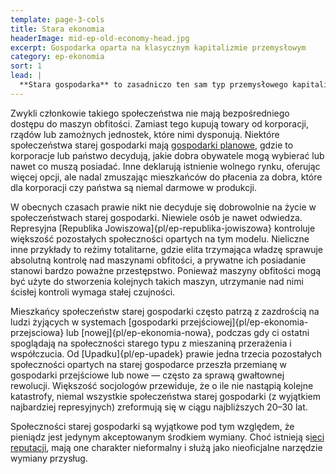 ```yaml
---
template: page-3-cols
title: Stara ekonomia
headerImage: mid-ep-old-economy-head.jpg
excerpt: Gospodarka oparta na klasycznym kapitalizmie przemysłowym
category: ep-ekonomia
sort: 1
lead: |
  **Stara gospodarka** to zasadniczo ten sam typ przemysłowego kapitalizmu konsumenckiego, który funkcjonuje od końca XIX wieku — system oparty na wytwórcach produkujących dobra materialne i sprzedających je konsumentom. Współcześni producenci wytwarzają swoje produkty w [maszynach obfitości](#), a nie w fabrykach, ale podstawowy schemat pozostaje taki sam, jak przez ostatnie dwieście lat. Z powodu wysokiego poziomu nieefektywności i niesprawiedliwości w tym systemie gospodarczym ubóstwo jest stosunkowo powszechne. Najbiedniejsi często mierzą się z głodem, bezdomnością, brakiem opieki medycznej i innymi poważnymi problemami.
---
```

Zwykli członkowie takiego społeczeństwa nie mają bezpośredniego dostępu do maszyn obfitości. Zamiast tego kupują towary od korporacji, rządów lub zamożnych jednostek, które nimi dysponują. Niektóre społeczeństwa starej gospodarki mają [gospodarki planowe](https://pl.wikipedia.org/wiki/Gospodarka_planowa), gdzie to korporacje lub państwo decydują, jakie dobra obywatele mogą wybierać lub nawet co muszą posiadać. Inne deklarują istnienie wolnego rynku, oferując więcej opcji, ale nadal zmuszając mieszkańców do płacenia za dobra, które dla korporacji czy państwa są niemal darmowe w produkcji.

W obecnych czasach prawie nikt nie decyduje się dobrowolnie na życie w społeczeństwach starej gospodarki. Niewiele osób je nawet odwiedza. Represyjna [Republika Jowiszowa]{pl/ep-republika-jowiszowa} kontroluje większość pozostałych społeczności opartych na tym modelu. Nieliczne inne przykłady to reżimy totalitarne, gdzie elita trzymająca władzę sprawuje absolutną kontrolę nad maszynami obfitości, a prywatne ich posiadanie stanowi bardzo poważne przestępstwo. Ponieważ maszyny obfitości mogą być użyte do stworzenia kolejnych takich maszyn, utrzymanie nad nimi ścisłej kontroli wymaga stałej czujności.

Mieszkańcy społeczeństw starej gospodarki często patrzą z zazdrością na ludzi żyjących w systemach [gospodarki przejściowej]{pl/ep-ekonomia-przejsciowa} lub [nowej]{pl/ep-ekonomia-nowa}, podczas gdy ci ostatni spoglądają na społeczności starego typu z mieszaniną przerażenia i współczucia. Od [Upadku]{pl/ep-upadek} prawie jedna trzecia pozostałych społeczności opartych na starej gospodarce przeszła przemianę w gospodarki przejściowe lub nowe — często za sprawą gwałtownej rewolucji. Większość socjologów przewiduje, że o ile nie nastąpią kolejne katastrofy, niemal wszystkie społeczeństwa starej gospodarki (z wyjątkiem najbardziej represyjnych) zreformują się w ciągu najbliższych 20–30 lat.

Społeczności starej gospodarki są wyjątkowe pod tym względem, że pieniądz jest jedynym akceptowanym środkiem wymiany. Choć istnieją s[ieci reputacji](#), mają one charakter nieformalny i służą jako nieoficjalne narzędzie wymiany przysług.
